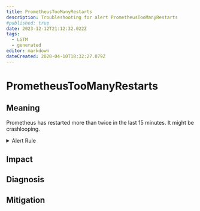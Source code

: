 ```yaml
---
title: PrometheusTooManyRestarts
description: Troubleshooting for alert PrometheusTooManyRestarts
#published: true
date: 2023-12-12T21:12:32.022Z
tags: 
  - LGTM
  - generated
editor: markdown
dateCreated: 2020-04-10T18:32:27.079Z
---
```


# PrometheusTooManyRestarts

## Meaning
[//]: # "Short paragraph that explains what the alert means"
Prometheus has restarted more than twice in the last 15 minutes. It might be crashlooping.

<details>
  <summary>Alert Rule</summary>

{{% rule "prometheus-self-monitoring/prometheus-self-monitoring-internal.yml" "PrometheusTooManyRestarts" %}}

<!-- Rule when generated

```yaml
alert: PrometheusTooManyRestarts
expr: changes(process_start_time_seconds{job=~"prometheus|pushgateway|alertmanager"}[15m]) > 2
for: 0m
labels:
    severity: warning
annotations:
    summary: Prometheus too many restarts (instance {{ $labels.instance }})
    description: |-
        Prometheus has restarted more than twice in the last 15 minutes. It might be crashlooping.
          VALUE = {{ $value }}
          LABELS = {{ $labels }}
    runbook: https://github.com/srerun/prometheus-alerts/blob/main/content/runbooks/prometheus-self-monitoring-internal/PrometheusTooManyRestarts.md

```

-->

</details>


## Impact
[//]: # "What could / will happen if the alert is not addressed"



## Diagnosis
[//]: # "Steps to take to identify the cause of the problem"



## Mitigation
[//]: # "The steps necessary to resolve the alert"
